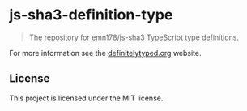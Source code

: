 # js-sha3-definition-type

> The repository for emn178/js-sha3 TypeScript type definitions.

For more information see the [definitelytyped.org](http://definitelytyped.org) website.

## License

This project is licensed under the MIT license.
